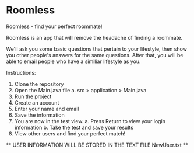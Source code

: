 # Roomless
Roomless - find your perfect roommate!


Roomless is an app that will remove the headache of finding a roommate.

We'll ask you some basic questions that pertain to your lifestyle, then show you other people's answers for the same questions. After that, you will be able to email people who have a similiar lifestyle as you.

Instructions:

  1. Clone the repository
  2. Open the Main.java file
        a. src > application > Main.java
  3. Run the project
  4. Create an account
  5. Enter your name and email
  6. Save the information
  7. You are now in the test view.
        a. Press Return to view your login information
        b. Take the test and save your results
  8. View other users and find your perfect match!

** USER INFORMATION WILL BE STORED IN THE TEXT FILE NewUser.txt **
